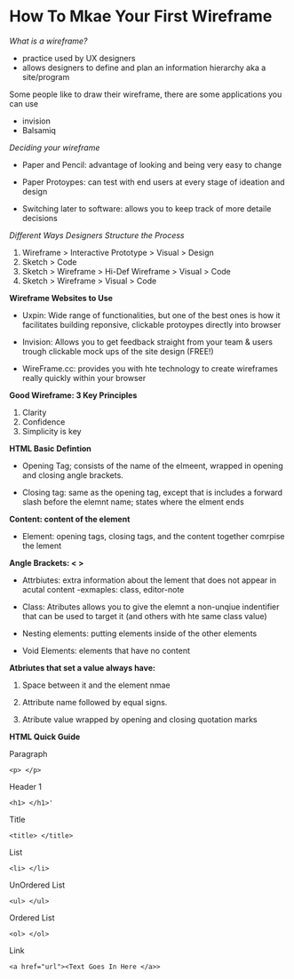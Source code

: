# **How To Mkae Your First Wireframe**


*What is a wireframe?*

- practice used by UX designers
- allows designers to define and plan an information hierarchy aka a site/program


Some people like to draw their wireframe, there are some applications you can use

- invision
- Balsamiq


*Deciding your wireframe*

- Paper and Pencil: advantage of looking and being very easy to change

- Paper Protoypes: can test with end users at every stage of ideation and design

- Switching later to software: allows you to keep track of more detaile decisions


*Different Ways Designers Structure the Process*

1. Wireframe > Interactive Prototype > Visual > Design
2. Sketch > Code
3. Sketch > Wireframe > Hi-Def Wireframe > Visual > Code
4. Sketch > Wireframe > Visual > Code


**Wireframe Websites to Use**

- Uxpin: Wide range of functionalities, but one of the best ones is how it facilitates building reponsive, clickable protoypes directly into browser

- Invision: Allows you to get feedback straight from your team & users trough clickable mock ups of the site design (FREE!)

- WireFrame.cc: provides you with hte technology to create wireframes really quickly within your browser


**Good Wireframe: 3 Key Principles**

1. Clarity
2. Confidence
3. Simplicity is key


**HTML Basic Defintion**

 - Opening Tag; consists of the name of the elmeent, wrapped in opening and closing angle brackets.

 - Closing tag: same as the opening tag, except that is includes a forward slash before the elemnt name; states where the elment ends


**Content: content of the element**

- Element: opening tags, closing tags, and the content together comrpise the lement


**Angle Brackets: < >**

- Attrbiutes: extra information about the lement that does not appear in acutal content -exmaples: class, editor-note

- Class: Atributes allows you to give the elemnt a non-unqiue indentifier that can be used to target it (and others with hte same class value)

- Nesting elements: putting elements inside of the other elements

- Void Elements: elements that have no content


**Atbriutes that set a value always have:**

1. Space between it and the element nmae

2. Attribute name followed by equal signs.

3. Atribute value wrapped by opening and closing quotation marks


**HTML Quick Guide**


Paragraph
```
<p> </p>
```

Header 1
```
<h1> </h1>'
```

Title
```
<title> </title>
```

List
```
<li> </li>
```

UnOrdered List
```
<ul> </ul>
```

Ordered List
```
<ol> </ol>
```

Link
```
<a href="url"><Text Goes In Here </a>>
```